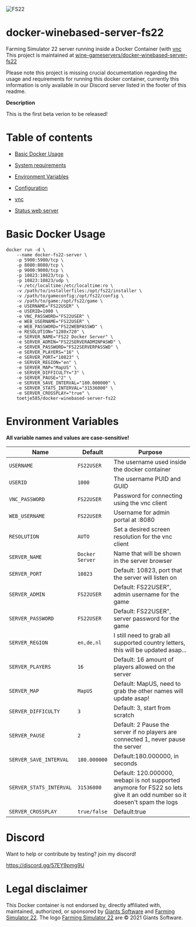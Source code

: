 ![FS22](https://raw.githubusercontent.com/wine-gameservers/docker-winebased-server-fs22/main/misc/fs22_top_logo.png "Farming Simulator 22")

# docker-winebased-server-fs22

Farming Simulator 22 server running inside a Docker Container (with [vnc](#vnc)
This project is maintained at [wine-gameservers/docker-winebased-server-fs22](https://github.com/wine-gameservers/docker-winebased-server-fs22) 

Please note this project is missing crucial documentation regarding the usage and requirements for running this docker container, currently this information is only available in our Discord server listed in the footer of this readme.

**Description**

This is the first beta verion to be released!
  
# Table of contents

* [Basic Docker Usage](#basic-docker-usage)
* [System requirements](#system-requirements)
* [Environment Variables](#environment-variables)

* [Configuration](#configuration)

* [vnc](#vnc)

* [Status web server](#status-web-server)


# Basic Docker Usage

```
docker run -d \
    --name docker-fs22-server \
    -p 5900:5900/tcp \
    -p 8080:8080/tcp \
    -p 9000:9000/tcp \
    -p 10823:10823/tcp \
    -p 10823:10823/udp \
    -v /etc/localtime:/etc/localtime:ro \
    -v /path/to/installerfiles:/opt/fs22/installer \
    -v /path/to/gameconfig:/opt/fs22/config \
    -v /path/to/game:/opt/fs22/game \
    -e USERNAME="FS22USER" \
    -e USERID=1000 \
    -e VNC_PASSWORD="FS22USER" \
    -e WEB_USERNAME="FS22USER" \
    -e WEB_PASSWORD="FS22WEBPASSWD" \
    -e RESOLUTION="1280x720" \
    -e SERVER_NAME="FS22 Docker Server" \
    -e SERVER_ADMIN="FS22SERVERADMINPASWD" \
    -e SERVER_PASSWORD="FS22SERVERPASSWD" \
    -e SERVER_PLAYERS="16" \
    -e SERVER_PORT="10823" \
    -e SERVER_REGION="en" \
    -e SERVER_MAP="MapUS" \
    -e SERVER_DIFFICULTY="3" \
    -e SERVER_PAUSE="2" \
    -e SERVER_SAVE_INTERVAL="180.000000" \
    -e SERVER_STATS_INTERVAL="31536000" \
    -e SERVER_CROSSPLAY="true" \
    toetje585/docker-winebased-server-fs22
```

# Environment Variables
**All variable names and values are case-sensitive!**

| Name | Default | Purpose |
|----------|----------|-------|
| `USERNAME` | `FS22USER` | The username used inside the docker container |
| `USERID` | `1000` | The username PUID and GUID |
| `VNC_PASSWORD` | `FS22USER` | Password for connecting using the vnc client |
| `WEB_USERNAME` | `FS22USER` | Username for admin portal at :8080 |
| `RESOLUTION` | `AUTO` | Set a desired screen resolution for the vnc client |
| `SERVER_NAME` | `Docker Server` | Name that will be shown in the server browser |
| `SERVER_PORT` | `10823` | Default: 10823, port that the server will listen on |
| `SERVER_ADMIN` | `FS22USER` | Default: FS22USER", admin username for the game |
| `SERVER_PASSWORD` | `FS22USER` | Default: FS22USER", server password for the game |
| `SERVER_REGION` | `en,de,nl` | I still need to grab all supported country letters, this will be updated asap... |
| `SERVER_PLAYERS` | `16` | Default: 16 amount of players allowed on the server |
| `SERVER_MAP` | `MapUS` | Default: MapUS, need to grab the other names will update asap! |
| `SERVER_DIFFICULTY` | `3` | Default: 3, start from scratch |
| `SERVER_PAUSE` | `2` | Default: 2 Pause the server if no players are connected 1, never pause the server |
| `SERVER_SAVE_INTERVAL` | `180.000000` | Default:180.000000, in seconds |
| `SERVER_STATS_INTERVAL` | `31536000` | Default: 120.000000, webapi is not supported anymore for FS22 so lets give it an odd number so it doesen't spam the logs |
| `SERVER_CROSSPLAY` | `true/false` | Default:true |

# Discord

Want to help or contribute by testing? join my discord!

https://discord.gg/57EY9pmg9U

# Legal disclaimer
This Docker container is not endorsed by, directly affiliated with, maintained, authorized, or sponsored by [Giants Software](https://giants-software.com) and [Farming Simulator 22](https://farming-simulator.com/). The logo [Farming Simulator 22](https://giants-software.com) are © 2021 Giants Software.
